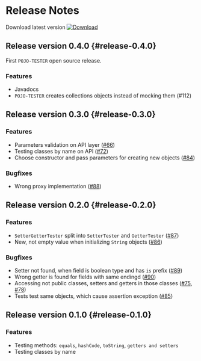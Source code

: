 # Release Notes

Download latest version [ ![Download](https://api.bintray.com/packages/sta-szek/maven/pojo-tester/images/download.svg) ](https://bintray.com/sta-szek/maven/pojo-tester/_latestVersion)

## Release version 0.4.0 {#release-0.4.0}

First `POJO-TESTER` open source release.

### Features
* Javadocs
* `POJO-TESTER` creates collections objects instead of mocking them (#112)





## Release version 0.3.0 {#release-0.3.0}

### Features
* Parameters validation on API layer ([#66](https://github.com/sta-szek/pojo-tester/issues/66))
* Testing classes by name on API ([#72](https://github.com/sta-szek/pojo-tester/issues/72))
* Choose constructor and pass parameters for creating new objects ([#84](https://github.com/sta-szek/pojo-tester/issues/84))

### Bugfixes
* Wrong proxy implementation ([#88](https://github.com/sta-szek/pojo-tester/issues/88)) 





## Release version 0.2.0 {#release-0.2.0}

### Features
* `SetterGetterTester` split into `SetterTester` and `GetterTester` ([#87](https://github.com/sta-szek/pojo-tester/issues/87))
* New, not empty value when initializing `String` objects ([#86](https://github.com/sta-szek/pojo-tester/issues/86))

### Bugfixes
* Setter not found, when field is boolean type and has `is` prefix ([#89](https://github.com/sta-szek/pojo-tester/issues/89)) 
* Wrong getter is found for fields with same endingd ([#90](https://github.com/sta-szek/pojo-tester/issues/90))
* Accessing not public classes, setters and getters in those classes ([#75](https://github.com/sta-szek/pojo-tester/issues/75), [#78](https://github.com/sta-szek/pojo-tester/issues/78))
* Tests test same objects, which cause assertion exception ([#85](https://github.com/sta-szek/pojo-tester/issues/85))





## Release version 0.1.0 {#release-0.1.0}

### Features
* Testing methods: `equals`, `hashCode`, `toString`, `getters and setters`
* Testing classes by name

